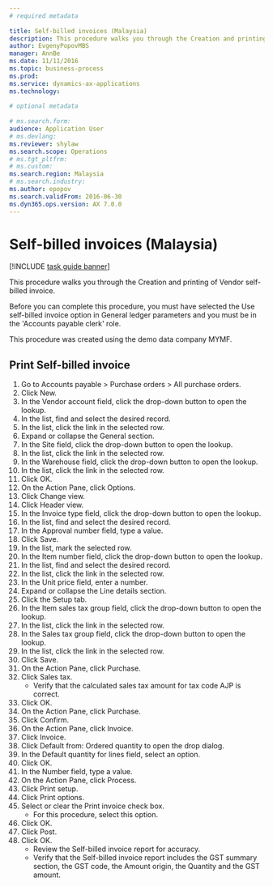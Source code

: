 ```yaml
--- 
# required metadata 
 
title: Self-billed invoices (Malaysia)
description: This procedure walks you through the Creation and printing of Vendor self-billed invoice. 
author: EvgenyPopovMBS
manager: AnnBe 
ms.date: 11/11/2016
ms.topic: business-process 
ms.prod:  
ms.service: dynamics-ax-applications 
ms.technology:  
 
# optional metadata 
 
# ms.search.form:   
audience: Application User 
# ms.devlang:  
ms.reviewer: shylaw
ms.search.scope: Operations 
# ms.tgt_pltfrm:  
# ms.custom:  
ms.search.region: Malaysia
# ms.search.industry: 
ms.author: epopov
ms.search.validFrom: 2016-06-30 
ms.dyn365.ops.version: AX 7.0.0 
---
```

# Self-billed invoices (Malaysia)

[!INCLUDE [task guide banner](../../includes/task-guide-banner.md)]

This procedure walks you through the Creation and printing of Vendor self-billed invoice.

Before you can complete this procedure, you must have selected the Use self-billed invoice option in General ledger parameters and you must be in the 'Accounts payable clerk' role.

This procedure was created using the demo data company MYMF.








## Print Self-billed invoice
1. Go to Accounts payable > Purchase orders > All purchase orders.
2. Click New.
3. In the Vendor account field, click the drop-down button to open the lookup.
4. In the list, find and select the desired record.
5. In the list, click the link in the selected row.
6. Expand or collapse the General section.
7. In the Site field, click the drop-down button to open the lookup.
8. In the list, click the link in the selected row.
9. In the Warehouse field, click the drop-down button to open the lookup.
10. In the list, click the link in the selected row.
11. Click OK.
12. On the Action Pane, click Options.
13. Click Change view.
14. Click Header view.
15. In the Invoice type field, click the drop-down button to open the lookup.
16. In the list, find and select the desired record.
17. In the Approval number field, type a value.
18. Click Save.
19. In the list, mark the selected row.
20. In the Item number field, click the drop-down button to open the lookup.
21. In the list, find and select the desired record.
22. In the list, click the link in the selected row.
23. In the Unit price field, enter a number.
24. Expand or collapse the Line details section.
25. Click the Setup tab.
26. In the Item sales tax group field, click the drop-down button to open the lookup.
27. In the list, click the link in the selected row.
28. In the Sales tax group field, click the drop-down button to open the lookup.
29. In the list, click the link in the selected row.
30. Click Save.
31. On the Action Pane, click Purchase.
32. Click Sales tax.
    * Verify that the calculated sales tax amount for tax code AJP is correct.    
33. Click OK.
34. On the Action Pane, click Purchase.
35. Click Confirm.
36. On the Action Pane, click Invoice.
37. Click Invoice.
38. Click Default from: Ordered quantity to open the drop dialog.
39. In the Default quantity for lines field, select an option.
40. Click OK.
41. In the Number field, type a value.
42. On the Action Pane, click Process.
43. Click Print setup.
44. Click Print options.
45. Select or clear the Print invoice check box.
    * For this procedure, select this option.  
46. Click OK.
47. Click Post.
48. Click OK.
    * Review the Self-billed invoice report for accuracy.  
    * Verify that the Self-billed invoice report includes the GST summary section, the GST code, the Amount origin, the Quantity and the GST amount.    

